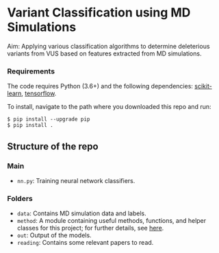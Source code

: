 # Variant Classification using MD Simulations

Aim: Applying various classification algorithms to determine deleterious variants from VUS based on features extracted from MD simulations.


### Requirements

The code requires Python (3.6+) and the following dependencies:
[scikit-learn](https://scikit-learn.org/stable/install.html), [tensorflow](https://www.tensorflow.org/install).

To install, navigate to the path where you downloaded this repo and run:
```
$ pip install --upgrade pip
$ pip install .
```

## Structure of the repo

### Main
- `nn.py`: Training neural network classifiers.

### Folders
- `data`: Contains MD simulation data and labels.
- `method`: A module containing useful methods, functions, and helper classes for this project;
            for further details, see [here](./method/README.md).
- `out`: Output of the models.
- `reading`: Contains some relevant papers to read.
